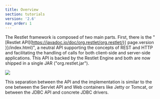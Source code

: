 ```yaml
---
title: Overview
section: tutorials
version: '2.6'
nav_order: 1
---
```

The Restlet framework is composed of two main parts. First, there is the
"[Restlet API](https://javadoc.io/doc/org.restlet/org.restlet/{{ page.version }}/index.html)", a neutral API supporting
the concepts of REST and HTTP and facilitating the handling of calls for both
client-side and server-side applications. This API is backed by the
Restlet Engine and both are now shipped in a single JAR
("org.restlet.jar").

![](images/tutorial01.png)

This separation between the API and the implementation is similar to the
one between the Servlet API and Web containers like Jetty or Tomcat, or
between the JDBC API and concrete JDBC drivers.
